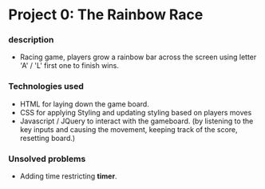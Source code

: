 # Project 0: The Rainbow Race

### description
* Racing game, players grow a rainbow bar across the screen using letter 'A' / 'L' first one to finish wins.

### Technologies used
* HTML for laying down the game board.
* CSS for applying Styling and updating styling based on players moves
* Javascript / JQuery to interact with the gameboard. (by listening to the key inputs and causing the movement, keeping track of the score, resetting board.)

### Unsolved problems
* Adding time restricting **timer**.
